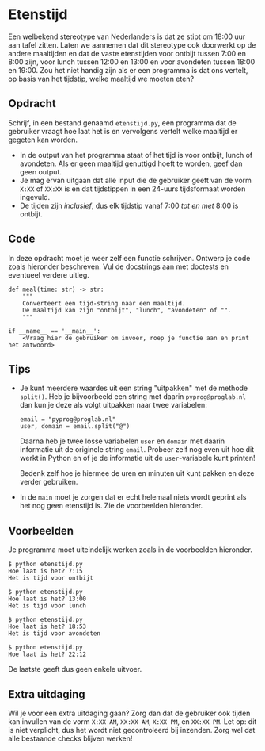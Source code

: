 # Etenstijd

Een welbekend stereotype van Nederlanders is dat ze stipt om 18:00 uur aan tafel zitten. Laten we aannemen dat dit stereotype ook doorwerkt op de andere maaltijden en dat de vaste etenstijden voor ontbijt tussen 7:00 en 8:00 zijn, voor lunch tussen 12:00 en 13:00 en voor avondeten tussen 18:00 en 19:00.
Zou het niet handig zijn als er een programma is dat ons vertelt, op basis van het tijdstip, welke maaltijd we moeten eten?

## Opdracht

Schrijf, in een bestand genaamd `etenstijd.py`, een programma dat de gebruiker vraagt hoe laat het is en vervolgens vertelt welke maaltijd er gegeten kan worden.

* In de output van het programma staat of het tijd is voor ontbijt, lunch of avondeten. Als er geen maaltijd genuttigd hoeft te worden, geef dan geen output.
* Je mag ervan uitgaan dat alle input die de gebruiker geeft van de vorm `X:XX` of `XX:XX` is en dat tijdstippen in een 24-uurs tijdsformaat worden ingevuld.
* De tijden zijn *inclusief*, dus elk tijdstip vanaf 7:00 *tot en met* 8:00 is ontbijt.

## Code

In deze opdracht moet je weer zelf een functie schrijven. Ontwerp je code zoals hieronder beschreven. Vul de docstrings aan met doctests en eventueel verdere uitleg.

    def meal(time: str) -> str:
        """
        Converteert een tijd-string naar een maaltijd.
        De maaltijd kan zijn "ontbijt", "lunch", "avondeten" of "".
        """

    if __name__ == '__main__':
        <Vraag hier de gebruiker om invoer, roep je functie aan en print het antwoord>

## Tips

*   Je kunt meerdere waardes uit een string "uitpakken" met de methode `split()`. Heb je bijvoorbeeld een string met daarin `pyprog@proglab.nl` dan kun je deze als volgt uitpakken naar twee variabelen:

        email = "pyprog@proglab.nl"
        user, domain = email.split("@")

    Daarna heb je twee losse variabelen `user` en `domain` met daarin informatie uit de originele string `email`. Probeer zelf nog even uit hoe dit werkt in Python en of je de informatie uit de `user`-variabele kunt printen!

    Bedenk zelf hoe je hiermee de uren en minuten uit kunt pakken en deze verder gebruiken.

*   In de `main` moet je zorgen dat er echt helemaal niets wordt geprint als het nog geen etenstijd is. Zie de voorbeelden hieronder.

## Voorbeelden

Je programma moet uiteindelijk werken zoals in de voorbeelden hieronder.

    $ python etenstijd.py
    Hoe laat is het? 7:15
    Het is tijd voor ontbijt

    $ python etenstijd.py
    Hoe laat is het? 13:00
    Het is tijd voor lunch

    $ python etenstijd.py
    Hoe laat is het? 18:53
    Het is tijd voor avondeten

    $ python etenstijd.py
    Hoe laat is het? 22:12

De laatste geeft dus geen enkele uitvoer.

## Extra uitdaging

Wil je voor een extra uitdaging gaan? Zorg dan dat de gebruiker ook tijden kan invullen van de vorm `X:XX AM`, `XX:XX AM`, `X:XX PM`, en `XX:XX PM`. Let op: dit is niet verplicht, dus het wordt niet gecontroleerd bij inzenden. Zorg wel dat alle bestaande checks blijven werken!
